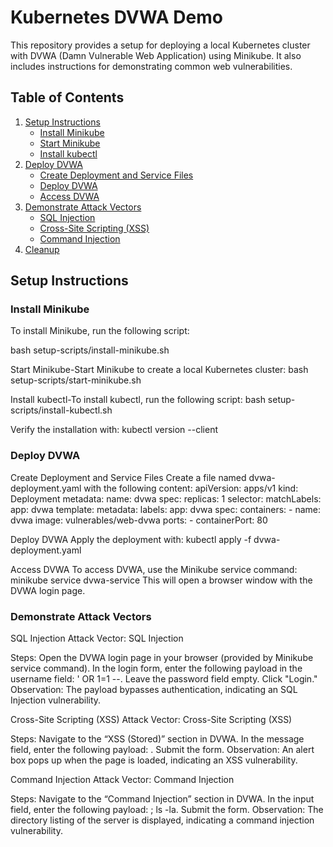 # Kubernetes DVWA Demo

This repository provides a setup for deploying a local Kubernetes cluster with DVWA (Damn Vulnerable Web Application) using Minikube. It also includes instructions for demonstrating common web vulnerabilities.

## Table of Contents

1. [Setup Instructions](#setup-instructions)
    - [Install Minikube](#install-minikube)
    - [Start Minikube](#start-minikube)
    - [Install kubectl](#install-kubectl)
2. [Deploy DVWA](#deploy-dvwa)
    - [Create Deployment and Service Files](#create-deployment-and-service-files)
    - [Deploy DVWA](#deploy-dvwa)
    - [Access DVWA](#access-dvwa)
3. [Demonstrate Attack Vectors](#demonstrate-attack-vectors)
    - [SQL Injection](#sql-injection)
    - [Cross-Site Scripting (XSS)](#cross-site-scripting-xss)
    - [Command Injection](#command-injection)
4. [Cleanup](#cleanup)

## Setup Instructions

### Install Minikube

To install Minikube, run the following script:

bash setup-scripts/install-minikube.sh

Start Minikube-Start Minikube to create a local Kubernetes cluster: 
bash setup-scripts/start-minikube.sh

Install kubectl-To install kubectl, run the following script:
bash setup-scripts/install-kubectl.sh

Verify the installation with:
kubectl version --client

### Deploy DVWA
Create Deployment and Service Files
Create a file named dvwa-deployment.yaml with the following content:
apiVersion: apps/v1
kind: Deployment
metadata:
  name: dvwa
spec:
  replicas: 1
  selector:
    matchLabels:
      app: dvwa
  template:
    metadata:
      labels:
        app: dvwa
    spec:
      containers:
      - name: dvwa
        image: vulnerables/web-dvwa
        ports:
        - containerPort: 80

Deploy DVWA
Apply the deployment with:
kubectl apply -f dvwa-deployment.yaml

Access DVWA
To access DVWA, use the Minikube service command:
minikube service dvwa-service
This will open a browser window with the DVWA login page.

### Demonstrate Attack Vectors
SQL Injection
Attack Vector: SQL Injection

Steps:
Open the DVWA login page in your browser (provided by Minikube service command).
In the login form, enter the following payload in the username field: ' OR 1=1 --.
Leave the password field empty.
Click "Login."
Observation: The payload bypasses authentication, indicating an SQL Injection vulnerability.

Cross-Site Scripting (XSS)
Attack Vector: Cross-Site Scripting (XSS)

Steps:
Navigate to the “XSS (Stored)” section in DVWA.
In the message field, enter the following payload: <script>alert('XSS')</script>.
Submit the form.
Observation: An alert box pops up when the page is loaded, indicating an XSS vulnerability.

Command Injection
Attack Vector: Command Injection

Steps:
Navigate to the “Command Injection” section in DVWA.
In the input field, enter the following payload: ; ls -la.
Submit the form.
Observation: The directory listing of the server is displayed, indicating a command injection vulnerability.
        

